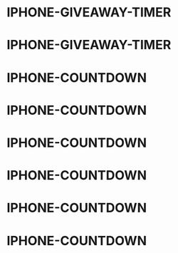 # IPHONE-GIVEAWAY-TIMER
# IPHONE-GIVEAWAY-TIMER
# IPHONE-COUNTDOWN
# IPHONE-COUNTDOWN
# IPHONE-COUNTDOWN
# IPHONE-COUNTDOWN
# IPHONE-COUNTDOWN
# IPHONE-COUNTDOWN

